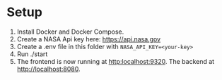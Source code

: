 # Setup

1. Install Docker and Docker Compose.
2. Create a NASA Api key here: https://api.nasa.gov
3. Create a .env file in this folder with `NASA_API_KEY=<your-key>`
4. Run ./start
5. The frontend is now running at [http:localhost:9320](). The backend at [http://localhost:8080]().
